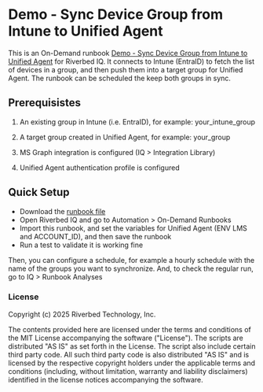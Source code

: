 # Demo - Sync Device Group from Intune to Unified Agent

This is an On-Demand runbook [Demo - Sync Device Group from Intune to Unified Agent](./Demo%20-%20Sync%20Device%20Group%20from%20Intune%20to%20Unified%20Agent.json) for Riverbed IQ. It connects to Intune (EntraID) to fetch the list of devices in a group, and then push them into a target group for Unified Agent.
The runbook can be scheduled the keep both groups in sync.

## Prerequisistes

1. An existing group in Intune (i.e. EntraID), for example: your_intune_group

2. A target group created in Unified Agent, for example: your_group

3. MS Graph integration is configured (IQ > Integration Library)

4. Unified Agent authentication profile is configured
 

## Quick Setup

* Download the [runbook file](./Demo%20-%20Sync%20Device%20Group%20from%20Intune%20to%20Unified%20Agent.json)
* Open Riverbed IQ and go to Automation > On-Demand Runbooks
* Import this runbook, and set the variables for Unified Agent (ENV LMS and ACCOUNT_ID), and then save the runbook
* Run a test to validate it is working fine

Then, you can configure a schedule, for example a hourly schedule with the name of the groups you want to synchronize.
And, to check the regular run, go to IQ > Runbook Analyses


### License

Copyright (c) 2025 Riverbed Technology, Inc.

The contents provided here are licensed under the terms and conditions of the MIT License accompanying the software ("License"). The scripts are distributed "AS IS" as set forth in the License. The script also include certain third party code. All such third party code is also distributed "AS IS" and is licensed by the respective copyright holders under the applicable terms and conditions (including, without limitation, warranty and liability disclaimers) identified in the license notices accompanying the software.